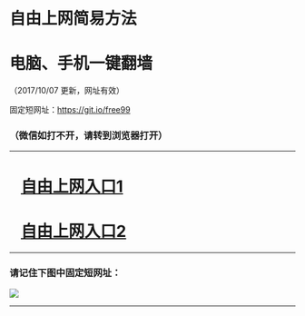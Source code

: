 ﻿# 自由上网简易方法

# 电脑、手机一键翻墙

（2017/10/07 更新，网址有效）

固定短网址：https://git.io/free99

### （微信如打不开，请转到浏览器打开）


***





# &nbsp;&nbsp; <a href="http://ft2255132071.fwq-tz-1001.info/fwqtz01.html?t=100700129502 " target="_blank">自由上网入口1</a>
# &nbsp;&nbsp; <a href="http://ft958232551.fwq-tz-1002.info/fwqtz02.html?t=10070012201 " target="_blank">自由上网入口2</a>
***

### 请记住下图中固定短网址：

<img src="https://s3-us-west-2.amazonaws.com/fwq-1001/yjfq-20170905okok.png" /> 


***

